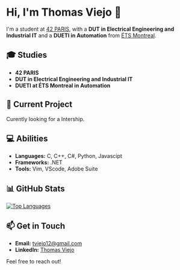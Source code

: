 # Hi, I'm Thomas Viejo 👋

I'm a student at [42 PARIS](https://www.42.fr/), with a **DUT in Electrical Engineering and Industrial IT** and a **DUETI in Automation** from [ÉTS Montreal](https://www.etsmtl.ca/).

## 🎓 Studies

- **42 PARIS**
- **DUT in Electrical Engineering and Industrial IT**
- **DUETI at ÉTS Montreal in Automation**

## 🚀 Current Project

Curently looking for a Intership.

## 💻 Abilities

- **Languages:** C, C++, C#, Python, Javascipt
- **Frameworks:** .NET
- **Tools:** Vim, VScode, Adobe Suite

## 📊 GitHub Stats

[![Top Languages](https://github-readme-stats.vercel.app/api/top-langs/?username=tviejo&layout=compact&theme=dark)](https://github.com/tviejo)

## 📫 Get in Touch

- **Email:** [tviejo12@gmail.com](mailto:tviejo12@gmail.com)
- **LinkedIn:** [Thomas Viejo](https://www.linkedin.com/in/thomas-viejo-9a213b195/)

Feel free to reach out!

